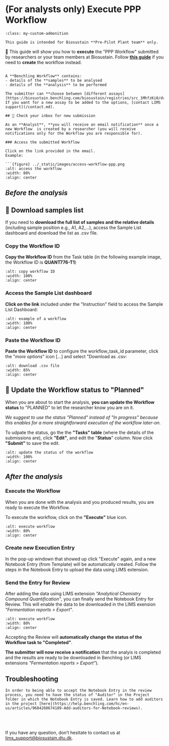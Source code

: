 # (For analysts only) Execute PPP Workflow


 ```{admonition} ⚠️ *Important*
:class: my-custom-admonition

This guide is intended for Biosustain **Pre-Pilot Plant team** only.
``` 

🎯 This guide will show you how to **execute** the "PPP Workflow" submitted by researchers or your team members at Biosustain.
Follow **[this guide](/guides/ppp_samples_submission.md)** if you need to **create** the workflow instead.
``` 

A **Benchling Workflow** contains:
- details of the **samples** to be analysed
- details of the **analysis** to be performed

The submitter can **choose between [different assays](https://biosustain.benchling.com/biosustain/registries/src_1MhfzKi0/dropdowns/sfs_mFMjVMtw)**. If you want for a new assay to be added to the options, [contact LIMS support](/contact.md).

## 📩 Check your inbox for new submission

As an **Analyst**, **you will receive an email notification** once a new Workflow  is created by a researcher (you will receive notifications only for the Workflow you are responsible for).

### Access the submitted Workflow

Click on the link provided in the email.
Example: 

```{figure} ../_static/images/access-workflow-ppp.png
:alt: access the workflow
:width: 80%
:align: center

```

## *Before the analysis*

## 📄 Download samples list 

If you need to **download the full list of samples and the relative details** (including sample position e.g., A1, A2,...), access the Sample List dashboard and download the list as .csv file.



### **Copy the Workflow ID** 

**Copy the Workflow ID** from the Task table (in the following example image, the Workflow ID is  **QUANT776-T1**)

```{figure} ../_static/images/copy-workflow-id-ppp.png
:alt: copy workflow ID
:width: 100%
:align: center

```

### Access the Sample List dashboard

**Click on the link** included under the "Instruction" field to access the Sample List Dashboard:

```{figure} ../_static/images/download-samples-list-1-ppp.png
:alt: example of a workflow
:width: 100%
:align: center

```

### Paste the Workflow ID

**Paste the Workflow ID** to configure the workflow_task_id parameter, click the "_more options_" icon [...] and select "Download as .csv:

```{figure} ../_static/images/download-samples-list-2-ppp.png
:alt: download .csv file
:width: 85%
:align: center

```

## 📆 Update the Workflow status to "Planned"

When you are about to start the analysis, **you can update the Workflow status** to "PLANNED" to let the researcher know you are on it.

_We suggest to use the status "Planned" instead of "In progress" because this enables for a more straightforward execution of the workflow later-on._

To udpate the status, go the the **"Tasks" table** (where the details of the submissions are), click **"Edit"**, and edit the "**Status**" column. Now click **"Submit"** to save the edit.


```{figure} ../_static/images/edit-task-table-ppp.png
:alt: update the status of the workflow
:width: 100%
:align: center

```

## *After the analysis*

### Execute the Workflow

When you are done with the analysis and you produced results, you are ready to execute the Workflow.

To execute the workflow, click on the **"Execute"** blue icon.

```{figure} ../_static/images/execute-workflow-ppp.png
:alt: execute workflow
:width: 80%
:align: center

```

### Create new Execution Entry 

In the pop-up windown that showed up click "Execute" again, and a new Notebook Entry (from Template) will be automatically created. Follow the steps in the Notebook Entry to upload the data using LIMS extension. 


### Send the Entry for Review

After adding the data using LIMS extension _"Analytical Chemistry Compound Quantification"_, you can finally send the Notebook Entry for Review. This will enable the data to be downloaded in the LIMS exension _"Fermentation reports > Export"_.

```{figure} ../_static/images/send-eln-for-review.png
:alt: execute workflow
:width: 80%
:align: center

```

Accepting the Review will **automatically change the status of the Workflow task to "Completed"**. 

**The submitter will now receive a notification** that the analyis is completed and the results are ready to be downloaded in Benchling (or LIMS extensions _"Fermentation reports > Export"_).


## Troubleshooting

```{dropdown} Why I cannot accept the Notebook Entry during the review process?
In order to being able to accept the Notebook Entry in the review process, you need to have the status of "Auditor" in the Project folder in which the Notebook Entry is saved. Learn how to add auditors in the project [here](https://help.benchling.com/hc/en-us/articles/9684260674189-Add-auditors-for-Notebook-reviews).
```

<br/><br/>

If you have any question, don’t hesitate to contact us at [lims_support@biosustain.dtu.dk](mailto:lims_support@biosustain.dtu.dk).